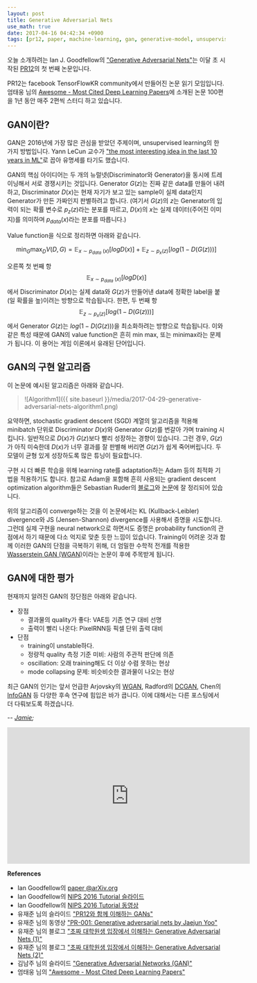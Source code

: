 ```yaml
---
layout: post
title: Generative Adversarial Nets
use_math: true
date: 2017-04-16 04:42:34 +0900
tags: [pr12, paper, machine-learning, gan, generative-model, unsupervised-learning] 
---
```


오늘 소개하려는 Ian J. Goodfellow의 ["Generative Adversarial Nets"](http://arxiv.org/abs/1406.2661v1)는 이달 초 시작된 [PR12](https://youtu.be/auKdde7Anr8?list=PLlMkM4tgfjnJhhd4wn5aj8fVTYJwIpWkS)의 첫 번째 논문입니다. 

PR12는 facebook TensorFlowKR community에서 만들어진 논문 읽기 모임입니다. 엄태웅 님의 [Awesome - Most Cited Deep Learning Papers](https://github.com/terryum/awesome-deep-learning-papers)에 소개된 논문 100편을 1년 동안 매주 2편씩 스터디 하고 있습니다. 

## GAN이란? ##

GAN은 2016년에 가장 많은 관심을 받았던 주제이며, unsupervised learning의 한 가지 방법입니다. Yann LeCun 교수가 ["the most interesting idea in the last 10 years in ML"](https://www.quora.com/What-are-some-recent-and-potentially-upcoming-breakthroughs-in-deep-learning)로 꼽아 유명세를 타기도 했습니다.

GAN의 핵심 아이디어는 두 개의 뉴럴넷(Discriminator와 Generator)을 동시에 트레이닝해서 서로 경쟁시키는 것입니다. Generator $G(z)$는 진짜 같은 data를 만들어 내려 하고, Discriminator $D(x)$는 현재 자기가 보고 있는 sample이 실제 data인지 Generator가 만든 가짜인지 판별하려고 합니다. (여기서 $G(z)$의 $z$는 Generator의 입력이 되는 확률 변수로 $p_z(z)$라는 분포를 따르고, $D(x)$의 $x$는 실제 데이터(주어진 이미지)를 의미하며 $p_{data}(x)$라는 분포를 따릅니다.)

Value function을 식으로 정리하면 아래와 같습니다.

$$
\min_G \max_D V(D,G) = \mathbb{E}_{x\sim p_{data}~(x)}[log D(x)] + \mathbb{E}_{z\sim p_x(z)}[log(1-D(G(z)))]
$$

오른쪽 첫 번째 항 $$\mathbb{E}_{x\sim p_{data}~(x)}[log D(x)]$$에서 Discriminator $D(x)$는 실제 data와 $G(z)$가 만들어낸 data에 정확한 label을 붙(일 확률을 높)이려는 방향으로 학습됩니다. 한편, 두 번째 항 $$\mathbb{E}_{z\sim p_x(z)}[log(1-D(G(z)))]$$에서 Generator $G(z)$는 $log(1-D(G(z)))$을 최소화하려는 방향으로 학습됩니다. 이와 같은 특성 때문에 GAN의 value function은 흔히 min max, 또는 minimax라는 문제가 됩니다. 이 용어는 게임 이론에서 유래된 단어입니다. 

## GAN의 구현 알고리즘 ##

이 논문에 예시된 알고리즘은 아래와 같습니다.

> ![Algorithm1]({{ site.baseurl }}/media/2017-04-29-generative-adversarial-nets-algorithm1.png)

요약하면, stochastic gradient descent (SGD) 계열의 알고리즘을 적용해 minibatch 단위로 Discriminator $D(x)$와 Generator $G(z)$를 번갈아 가며 training 시킵니다. 일반적으로 $D(x)$가 $G(z)$보다 빨리 성장하는 경향이 있습니다. 그런 경우, $G(z)$가 아직 미숙한데 $D(x)$가 너무 결과를 잘 판별해 버리면 $G(z)$가 쉽게 죽어버립니다. 두 모델이 균형 있게 성장하도록 많은 튜닝이 필요합니다. 

구현 시 더 빠른 학습을 위해 learning rate를 adaptation하는 Adam 등의 최적화 기법을 적용하기도 합니다. 참고로 Adam을 포함해 흔히 사용되는 gradient descent optimization algorithm들은 Sebastian Ruder의 [블로그](http://sebastianruder.com/optimizing-gradient-descent/)와 [논문](http://arxiv.org/abs/1609.04747)에 잘 정리되어 있습니다.

위의 알고리즘이 converge하는 것을 이 논문에서는 KL (Kullback-Leibler) divergence와 JS (Jensen-Shannon) divergence를 사용해서 증명을 시도합니다. 그런데 실제 구현을 neural network으로 하면서도 증명은 probability function의 관점에서 하기 때문에 다소 억지로 맞춘 듯한 느낌이 있습니다. Training이 어려운 것과 함께 이러한 GAN의 단점을 극복하기 위해, 더 엄밀한 수학적 전개를 적용한  [Wasserstein GAN (WGAN)](https://arxiv.org/pdf/1701.07875v1.pdf)이라는 논문이 후에 주목받게 됩니다.

## GAN에 대한 평가 ##

현재까지 알려진 GAN의 장단점은 아래와 같습니다.
- 장점
	- 결과물의 quality가 좋다: VAE등 기존 연구 대비 선명
	- 출력이 빨리 나온다: PixelRNN등 픽셀 단위 출력 대비
- 단점
	- training이 unstable하다.
	- 정량적 quality 측정 기준 미비: 사람의 주관적 판단에 의존
	- oscillation: 오래 training해도 더 이상 수렴 못하는 현상
	- mode collapsing 문제: 비슷비슷한 결과물이 나오는 현상

최근 GAN의 인기는 앞서 언급한 Arjovsky의 [WGAN](https://arxiv.org/pdf/1701.07875v1.pdf), Radford의 [DCGAN](https://arxiv.org/abs/1511.06434), Chen의 [InfoGAN](https://arxiv.org/abs/1606.03657) 등 다양한 후속 연구에 힘입은 바가 큽니다. 이에 대해서는 다른 포스팅에서 더 다뤄보도록 하겠습니다.

-- *[Jamie](http://twitter.com/JiyangKang);*
<br>
<iframe width="560" height="315" src="https://www.youtube.com/embed/L3hz57whyNw?list=PLlMkM4tgfjnJhhd4wn5aj8fVTYJwIpWkS" frameborder="0" allowfullscreen></iframe>
<br>

**References**
- Ian Goodfellow의 [paper @arXiv.org](http://arxiv.org/abs/1406.2661v1) 
- Ian Goodfellow의 [NIPS 2016 Tutorial 슬라이드](https://media.nips.cc/Conferences/2016/Slides/6202-Slides.pdf)
- Ian Goodfellow의 [NIPS 2016 Tutorial 동영상](https://sec.ch9.ms/ch9/6b3d/57930795-7f62-4218-8e18-888623426b3d/Goodfellow_mid.mp4)
- 유재준 님의 슬라이드 ["PR12와 함께 이해하는 GANs"](https://www.slideshare.net/thinkingfactory/pr12-intro-to-gans-jaejun-yoo?qid=9517ac4b-2139-4498-8f04-71ec7f5f9ff1&v=&b=&from_search=1)
- 유재준 님의 동영상 ["PR-001: Generative adversarial nets by Jaejun Yoo"](https://youtu.be/L3hz57whyNw?list=PLlMkM4tgfjnJhhd4wn5aj8fVTYJwIpWkS)
- 유재준 님의 블로그 ["초짜 대학원생 입장에서 이해하는 Generative Adversarial Nets (1)"](http://jaejunyoo.blogspot.com/2017/01/generative-adversarial-nets-1.html)
- 유재준 님의 블로그 ["초짜 대학원생 입장에서 이해하는 Generative Adversarial Nets (2)"](http://jaejunyoo.blogspot.com/2017/01/generative-adversarial-nets-2.html)
- 김남주 님의 슬라이드 ["Generative Adversarial Networks (GAN)"](https://www.slideshare.net/ssuser77ee21/generative-adversarial-networks-70896091?qid=73145ce5-644c-4d03-8d55-b2da0a8b28e2&v=&b=&from_search=1)
- 엄태웅 님의 ["Awesome - Most Cited Deep Learning Papers"](https://github.com/terryum/awesome-deep-learning-papers)

